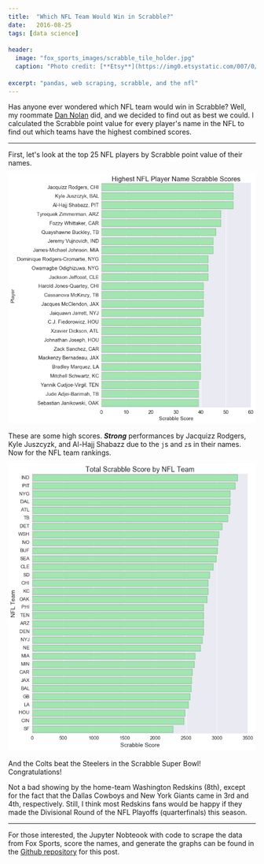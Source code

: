 ```yaml
---
title:  "Which NFL Team Would Win in Scrabble?"
date:   2016-08-25
tags: [data science]

header:
  image: "fox_sports_images/scrabble_tile_holder.jpg"
  caption: "Photo credit: [**Etsy**](https://img0.etsystatic.com/007/0/7176622/il_570xN.376562392_f99r.jpg)"

excerpt: "pandas, web scraping, scrabble, and the nfl"
---
```


Has anyone ever wondered which NFL team would win in Scrabble? Well, my roommate [Dan Nolan](https://www.facebook.com/thedanpnolan/) did, and we decided to find out as best we could. I calculated the Scrabble point value for every player's name in the NFL to find out which teams have the highest combined scores. 

***

First, let's look at the top 25 NFL players by Scrabble point value of their names.

![](/images/fox_sports_images/top_player_scores.png?raw=true)


These are some high scores. _**Strong**_ performances by Jacquizz Rodgers, Kyle Juszcyzk, and Al-Hajj Shabazz due to the `j`s and `z`s in their names. Now for the NFL team rankings.



![](/images/fox_sports_images/team_scores.png?raw=true)

And the Colts beat the Steelers in the Scrabble Super Bowl! Congratulations!

Not a bad showing by the home-team Washington Redskins (8th), except for the fact that the Dallas Cowboys and New York Giants came in 3rd and 4th, respectively. Still, I think most Redskins fans would be happy if they made the Divisional Round of the NFL Playoffs (quarterfinals) this season.


***

For those interested, the Jupyter Nobteook with code to scrape the data from Fox Sports, score the names, and generate the graphs can be found in the [Github repository](https://github.com/beckernick/scrabble_score_nfl) for this post. 




